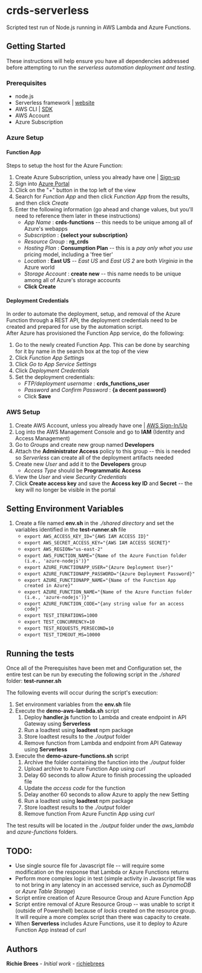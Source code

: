 # crds-serverless

Scripted test run of Node.js running in AWS Lambda and Azure Functions.

## Getting Started

These instructions will help ensure you have all dependencies addressed before attempting to run the _serverless automation deployment and testing_.

### Prerequisites

* node.js
* Serverless framework | [website](https://serverless.com)
* AWS CLI | [SDK](https://aws.amazon.com/cli/)
* AWS Account 
* Azure Subscription

### Azure Setup

#### Function App
Steps to setup the host for the Azure Function:

1. Create Azure Subscription, unless you already have one | [Sign-up](https://azure.microsoft.com/en-us/free/)
2. Sign into [Azure Portal](https://portal.azure.com)
3. Click on the "+" button in the top left of the view
4. Search for _Function App_ and then click _Function App_ from the results, and then click _Create_
5. Enter the following information (go ahead and change values, but you'll need to reference them later in these instructions)
	* _App Name_ : __crds-functions__  -- this needs to be unique among all of Azure's webapps
	* _Subscription_ : __{select your subscription}__
	* _Resource Group_ : __rg_crds__
	* _Hosting Plan_ : __Consumption Plan__ -- this is a _pay only what you use_ pricing model, including a 'free tier'
	* _Location_ : __East US__ -- _East US_ and _East US 2_ are both _Virginia_ in the Azure world
	* _Storage Account_ : __create new__ -- this name needs to be unique among all of Azure's storage accounts
	* __Click Create__

#### Deployment Credentials
In order to automate the deployment, setup, and removal of the Azure Function through a REST API, the deployment credentials need to be created and prepared for use by the automation script.  
After Azure has provisioned the Function App service, do the following:

1. Go to the newly created Function App.  This can be done by searching for it by name in the search box at the top of the view
2. Click _Function App Settings_
3. Click _Go to App Service Settings_
4. Click _Deployment Credentials_
5. Set the deployment credentials:
	* _FTP/deployment username_ : **crds_functions_user**
	* _Password_ and _Confirm Password_ : **{a decent password}**
	* Click **Save**


### AWS Setup
1. Create AWS Account, unless you already have one | [AWS Sign-In/Up](aws.amazon.com)
2. Log into the AWS Management Console and go to **IAM** (Identity and Access Management)
3. Go to _Groups_ and create new group named **Developers**
4. Attach the **Administrator Access** policy to this group -- this is needed so _Serverless_ can create all of the deployment artifacts needed
5. Create new _User_ and add it to the **Developers** group
	* _Access Type_ should be **Programmatic Access**
6. View the _User_ and view _Security Credentials_
7. Click **Create access key** and save the **Access key ID** and **Secret** -- the key will no longer be visible in the portal


## Setting Environment Variables
1. Create a file named **env.sh** in the _./shared directory_ and set the variables identified in the **test-runner.sh** file
	* `export AWS_ACCESS_KEY_ID="{AWS IAM ACCESS ID}"`
	* `export AWS_SECRET_ACCESS_KEY="{AWS IAM ACCESS SECRET}"`
	* `export AWS_REGION="us-east-2"`
	* `export AWS_FUNCTION_NAME="{Name of the Azure Function folder (i.e., 'azure-nodejs')}"`
	* `export AZURE_FUNCTIONAPP_USER="{Azure Deployment User}"`
	* `export AZURE_FUNCTIONAPP_PASSWORD="{Azure Deployment Password}"`
	* `export AZURE_FUNCTIONAPP_NAME="{Name of the Function App created in Azure}"`
	* `export AZURE_FUNCTION_NAME="{Name of the Azure Function folder (i.e., 'azure-nodejs')}"`
	* `export AZURE_FUNCTION_CODE="{any string value for an access code}"`
	* `export TEST_ITERATIONS=1000`
	* `export TEST_CONCURRENCY=10`
	* `export TEST_REQUESTS_PERSECOND=10`
	* `export TEST_TIMEOUT_MS=10000`

## Running the tests

Once all of the Prerequisites have been met and Configuration set, the entire test can be run by executing the following script in the _./shared_ folder:
**test-runner.sh**

The following events will occur during the script's execution:

1. Set environment variables from the **env.sh** file
2. Execute the **demo-aws-lambda.sh** script
	1. Deploy **handler.js** function to Lambda and create endpoint in API Gateway using **Serverless**
	2. Run a loadtest using **loadtest** npm package
	3. Store loadtest results to the _./output_ folder
	4. Remove function from Lambda and endpoint from API Gateway using **Serverless**
3. Execute the **demo-azure-functions.sh** script
	1. Archive the folder containing the function into the _./output_ folder
	2. Upload archive to Azure Function App using _curl_
	3. Delay 60 seconds to allow Azure to finish processing the uploaded file
	4. Update the _access code_ for the function
	5. Delay another 60 seconds to allow Azure to apply the new Setting
	6. Run a loadtest using **loadtest** npm package
	7. Store loadtest results to the _./output_ folder
	8. Remove function From Azure Functin App using _curl_

The test results will be located in the _./output_ folder under the _aws_lambda_ and _azure-functions_ folders.


## TODO:
* Use single source file for Javascript file -- will require some modification on the response that Lambda or Azure Functions returns
* Perform more complex logic in test (simple activity in Javascript file was to not bring in any latency in an accessed service, such as _DynamoDB_ or _Azure Table Storage_)
* Script entire creation of Azure Resource Group and Azure Function App
* Script entire removal of Azure Resource Group -- was unable to script it (outside of Powershell) because of _locks_ created on the resource group.  It will require a more complex script than there was capacity to create.
* When **Serverless** includes Azure Functions, use it to deploy to Azure Function App instead of _curl_

## Authors
**Richie Brees** - *Initial work* - [richiebrees](https://github.com/richiebrees)

